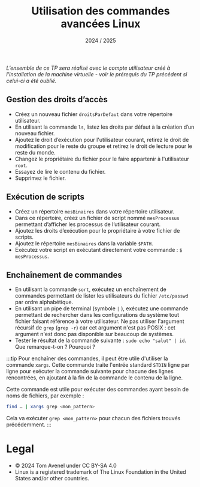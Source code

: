 ﻿---
title: Utilisation des commandes avancées Linux
date: 2024 / 2025
---

*L’ensemble de ce TP sera réalisé avec le compte utilisateur créé à l'installation de la machine virtuelle - voir le prérequis du TP précédent si celui-ci a été oublié.*

## Gestion des droits d’accès

- Créez un nouveau fichier `droitsParDefaut` dans votre répertoire utilisateur.
- En utilisant la commande `ls`, listez les droits par défaut à la création d’un nouveau fichier.
- Ajoutez le droit d’exécution pour l'utilisateur courant, retirez le droit de modification pour le reste du groupe et retirez le droit de lecture pour le reste du monde.
- Changez le propriétaire du fichier pour le faire appartenir à l'utilisateur `root`.
- Essayez de lire le contenu du fichier.
- Supprimez le fichier.

## Exécution de scripts

- Créez un répertoire `mesBinaires` dans votre répertoire utilisateur.
- Dans ce répertoire, créez un fichier de script nommé `mesProcessus` permettant d’afficher les processus de l’utilisateur courant.
- Ajoutez les droits d’exécution pour le propriétaire à votre fichier de scripts.
- Ajoutez le répertoire `mesBinaires` dans la variable `$PATH`.
- Exécutez votre script en exécutant directement votre commande : `$ mesProcessus`.

## Enchaînement de commandes

- En utilisant la commande `sort`, exécutez un enchaînement de commandes permettant de lister les utilisateurs du fichier `/etc/passwd` par ordre alphabétique.
- En utilisant un pipe de terminal (symbole `|` ), exécutez une commande permettant de rechercher dans les configurations du système tout fichier faisant référence à votre utilisateur. Ne pas utiliser l'argument récursif de `grep` (`grep -r`) car cet argument n'est pas POSIX : cet argument n'est donc pas disponible sur beaucoup de systèmes.
- Tester le résultat de la commande suivante : `sudo echo "salut" | id`. Que remarque-t-on ? Pourquoi ?

:::tip
Pour enchaîner des commandes, il peut être utile d'utiliser la commande `xargs`. Cette commande traite l'entrée standard `STDIN` ligne par ligne pour exécuter la commande suivante pour chacune des lignes rencontrées, en ajoutant à la fin de la commande le contenu de la ligne.

Cette commande est utile pour exécuter des commandes ayant besoin de noms de fichiers, par exemple :
```bash
find … | xargs grep <mon_pattern>
```

Cela va exécuter `grep <mon_pattern>` pour chacun des fichiers trouvés précédemment.
:::

# Legal

- © 2024 Tom Avenel under CC  BY-SA 4.0
- Linux is a registered trademark of The Linux Foundation in the United States and/or other countries.
